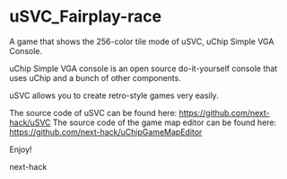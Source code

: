 # uSVC_Fairplay-race
 A game that shows the 256-color tile mode of uSVC, uChip Simple VGA Console.
 
 uChip Simple VGA console is an open source do-it-yourself console that uses uChip and a bunch of other components. 
 
 uSVC allows you to create retro-style games very easily. 
 
 The source code of uSVC can be found here: https://github.com/next-hack/uSVC
 The source code of the game map editor can be found here: https://github.com/next-hack/uChipGameMapEditor
 
 Enjoy!
 
 next-hack
